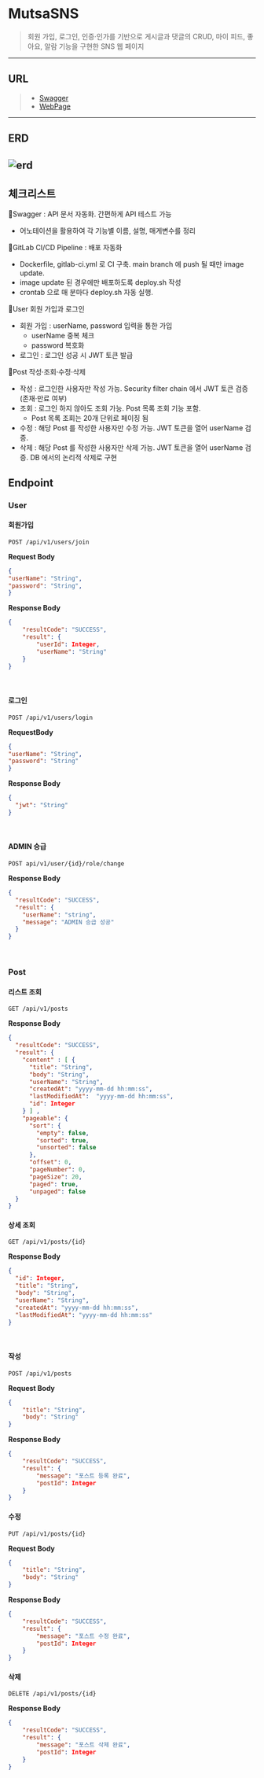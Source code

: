 # MutsaSNS
> 회원 가입, 로그인, 인증·인가를 기반으로 게시글과 댓글의 CRUD, 마이 피드, 좋아요, 알람 기능을 구현한 SNS 웹 페이지
---
## URL
> - [Swagger](http://ec2-52-78-223-101.ap-northeast-2.compute.amazonaws.com:8080/swagger-ui/)
> - [WebPage](http://ec2-52-78-223-101.ap-northeast-2.compute.amazonaws.com:8080/swagger-ui/)
---
## ERD
![erd](./img/erd.png)
---
## 체크리스트
📃Swagger : API 문서 자동화. 간편하게 API 테스트 가능
- 어노테이션을 활용하여 각 기능별 이름, 설명, 매게변수를 정리

📃GitLab CI/CD Pipeline : 배포 자동화
- Dockerfile, gitlab-ci.yml 로 CI 구축. main branch 에  push 될 때만 image update.
- image update 된 경우에만 배포하도록 deploy.sh 작성
- crontab 으로 매 분마다 deploy.sh 자동 실행.

📃User 회원 가입과 로그인
- 회원 가입 : userName, password 입력을 통한 가입
  - userName 중복 체크
  - password 복호화
- 로그인 : 로그인 성공 시 JWT 토큰 발급

📃Post 작성·조회·수정·삭제
- 작성 : 로그인한 사용자만 작성 가능. Security filter chain 에서 JWT 토큰 검증 (존재·만료 여부)
- 조회 : 로그인 하지 않아도 조회 가능. Post 목록 조회 기능 포함.
  - Post 목록 조회는 20개 단위로 페이징 됨
- 수정 : 해당 Post 를 작성한 사용자만 수정 가능. JWT 토큰을 열어 userName 검증.
- 삭제 : 해당 Post 를 작성한 사용자만 삭제 가능. JWT 토큰을 열어 userName 검증. DB 에서의 논리적 삭제로 구현


  
## Endpoint

### User

#### 회원가입
`POST /api/v1/users/join`

**Request Body**
```json
{
"userName": "String",
"password": "String",
}
```

**Response Body**
```json
{
    "resultCode": "SUCCESS",
    "result": {
        "userId": Integer,
        "userName": "String"
    }
}
```
<br>

#### 로그인
`POST /api/v1/users/login`

**RequestBody**
```json
{
"userName": "String",
"password": "String"
}
```

**Response Body**
```json
{
  "jwt": "String"
}
```
<br>

#### ADMIN 승급
`POST api/v1/user/{id}/role/change`

**Response Body**
```json
{
  "resultCode": "SUCCESS",
  "result": {
    "userName": "string",
    "message": "ADMIN 승급 성공"
  }  
}
```
<br>


### Post
#### 리스트 조회
`GET /api/v1/posts`

**Response Body**
```json
{
  "resultCode": "SUCCESS",
  "result": {
    "content" : [ {
      "title": "String",
      "body": "String",
      "userName": "String",
      "createdAt": "yyyy-mm-dd hh:mm:ss",
      "lastModifiedAt":  "yyyy-mm-dd hh:mm:ss",
      "id": Integer
    } ] ,
    "pageable": {
      "sort": {
        "empty": false,
        "sorted": true,
        "unsorted": false
      },
      "offset": 0,
      "pageNumber": 0,
      "pageSize": 20,
      "paged": true,
      "unpaged": false
  }
}
```

#### 상세 조회
`GET /api/v1/posts/{id}`

**Response Body**
```json
{
  "id": Integer,
  "title": "String",
  "body": "String",
  "userName": "String",
  "createdAt": "yyyy-mm-dd hh:mm:ss",
  "lastModifiedAt": "yyyy-mm-dd hh:mm:ss"
}
```
<br>

#### 작성 
`POST /api/v1/posts`

**Request Body**
```json
{
    "title": "String",
    "body": "String"
}
```

**Response Body**
```json
{
    "resultCode": "SUCCESS",
    "result": {
        "message": "포스트 등록 완료",
        "postId": Integer
    }
}
```

#### 수정 
`PUT /api/v1/posts/{id}`

**Request Body**
```json
{
    "title": "String",
    "body": "String"
}
```

**Response Body**
```json
{
    "resultCode": "SUCCESS",
    "result": {
        "message": "포스트 수정 완료",
        "postId": Integer
    }
}
```

#### 삭제 
`DELETE /api/v1/posts/{id}`

**Response Body**
```json
{
    "resultCode": "SUCCESS",
    "result": {
        "message": "포스트 삭제 완료",
        "postId": Integer
    }
}
```
<br>